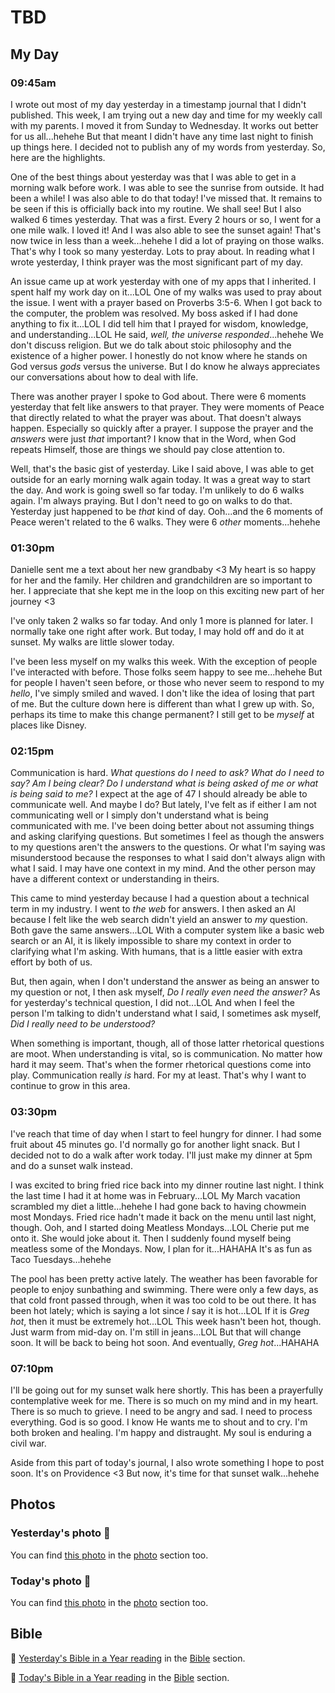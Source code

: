 # TBD

## My Day

### 09:45am

I wrote out most of my day yesterday in a timestamp journal that I didn't published. This week, I am trying out a new day and time for my weekly call with my parents. I moved it from Sunday to Wednesday. It works out better for us all...hehehe But that meant I didn't have any time last night to finish up things here. I decided not to publish any of my words from yesterday. So, here are the highlights.

One of the best things about yesterday was that I was able to get in a morning walk before work. I was able to see the sunrise from outside. It had been a while! I was also able to do that today! I've missed that. It remains to be seen if this is officially back into my routine. We shall see! But I also walked 6 times yesterday. That was a first. Every 2 hours or so, I went for a one mile walk. I loved it! And I was also able to see the sunset again! That's now twice in less than a week...hehehe I did a lot of praying on those walks. That's why I took so many yesterday. Lots to pray about. In reading what I wrote yesterday, I think prayer was the most significant part of my day.

An issue came up at work yesterday with one of my apps that I inherited. I spent half my work day on it...LOL One of my walks was used to pray about the issue. I went with a prayer based on Proverbs 3:5-6. When I got back to the computer, the problem was resolved. My boss asked if I had done anything to fix it...LOL I did tell him that I prayed for wisdom, knowledge, and understanding...LOL He said, *well, the universe responded*...hehehe We don't discuss religion. But we do talk about stoic philosophy and the existence of a higher power. I honestly do not know where he stands on God versus *gods* versus the universe. But I do know he always appreciates our conversations about how to deal with life.

There was another prayer I spoke to God about. There were 6 moments yesterday that felt like answers to that prayer. They were moments of Peace that directly related to what the prayer was about. That doesn't always happen. Especially so quickly after a prayer. I suppose the prayer and the *answers* were just *that* important? I know that in the Word, when God repeats Himself, those are things we should pay close attention to.

Well, that's the basic gist of yesterday. Like I said above, I was able to get outside for an early morning walk again today. It was a great way to start the day. And work is going swell so far today. I'm unlikely to do 6 walks again. I'm always praying. But I don't need to go on walks to do that. Yesterday just happened to be *that* kind of day. Ooh...and the 6 moments of Peace weren't related to the 6 walks. They were 6 *other* moments...hehehe

### 01:30pm

Danielle sent me a text about her new grandbaby <3 My heart is so happy for her and the family. Her children and grandchildren are so important to her. I appreciate that she kept me in the loop on this exciting new part of her journey <3

I've only taken 2 walks so far today. And only 1 more is planned for later. I normally take one right after work. But today, I may hold off and do it at sunset. My walks are little slower today.

I've been less myself on my walks this week. With the exception of people I've interacted with before. Those folks seem happy to see me...hehehe But for people I haven't seen before, or those who never seem to respond to my *hello*, I've simply smiled and waved. I don't like the idea of losing that part of me. But the culture down here is different than what I grew up with. So, perhaps its time to make this change permanent? I still get to be *myself* at places like Disney.

### 02:15pm

Communication is hard. *What questions do I need to ask? What do I need to say? Am I being clear? Do I understand what is being asked of me or what is being said to me?* I expect at the age of 47 I should already be able to communicate well. And maybe I do? But lately, I've felt as if either I am not communicating well or I simply don't understand what is being communicated with me. I've been doing better about not assuming things and asking clarifying questions. But sometimes I feel as though the answers to my questions aren't the answers to the questions. Or what I'm saying was misunderstood because the responses to what I said don't always align with what I said. I may have one context in my mind. And the other person may have a different context or understanding in theirs.

This came to mind yesterday because I had a question about a technical term in my industry. I went to *the web* for answers. I then asked an AI because I felt like the web search didn't yield an answer to *my* question. Both gave the same answers...LOL With a computer system like a basic web search or an AI, it is likely impossible to share my context in order to clarifying what I'm asking. With humans, that is a little easier with extra effort by both of us.

But, then again, when I don't understand the answer as being an answer to my question or not, I then ask myself, *Do I really even need the answer?* As for yesterday's technical question, I did not...LOL And when I feel the person I'm talking to didn't understand what I said, I sometimes ask myself, *Did I really need to be understood?*

When something is important, though, all of those latter rhetorical questions are moot. When understanding is vital, so is communication. No matter how hard it may seem. That's when the former rhetorical questions come into play. Communication really *is* hard. For my at least. That's why I want to continue to grow in this area.

### 03:30pm

I've reach that time of day when I start to feel hungry for dinner. I had some fruit about 45 minutes go. I'd normally go for another light snack. But I decided not to do a walk after work today. I'll just make my dinner at 5pm and do a sunset walk instead.

I was excited to bring fried rice back into my dinner routine last night. I think the last time I had it at home was in February...LOL My March vacation scrambled my diet a little...hehehe I had gone back to having chowmein most Mondays. Fried rice hadn't made it back on the menu until last night, though. Ooh, and I started doing Meatless Mondays...LOL Cherie put me onto it. She would joke about it. Then I suddenly found myself being meatless some of the Mondays. Now, I plan for it...HAHAHA It's as fun as Taco Tuesdays...hehehe

The pool has been pretty active lately. The weather has been favorable for people to enjoy sunbathing and swimming. There were only a few days, as that cold front passed through, when it was too cold to be out there. It has been hot lately; which is saying a lot since *I* say it is hot...LOL If it is *Greg hot*, then it must be extremely hot...LOL This week hasn't been hot, though. Just warm from mid-day on. I'm still in jeans...LOL But that will change soon. It will be back to being hot soon. And eventually, *Greg hot*...HAHAHA

### 07:10pm

I'll be going out for my sunset walk here shortly. This has been a prayerfully contemplative week for me. There is so much on my mind and in my heart. There is so much to grieve. I need to be angry and sad. I need to process everything. God is so good. I know He wants me to shout and to cry. I'm both broken and healing. I'm happy and distraught. My soul is enduring a civil war.

Aside from this part of today's journal, I also wrote something I hope to post soon. It's on Providence <3 But now, it's time for that sunset walk...hehehe



## Photos

### Yesterday's photo 📸

<!--@include: @/photos/photo-a-day/2025/04/08.md{3,}-->

You can find [this photo](/photos/photo-a-day/2025/04/08) in the [photo](/photos/) section too.

### Today's photo 📸

<!--@include: @/photos/photo-a-day/2025/04/08.md{3,}-->

You can find [this photo](/photos/photo-a-day/2025/04/08) in the [photo](/photos/) section too.

## Bible

📖 [Yesterday's Bible in a Year reading](/bible/plans/bible-in-a-year/04/08) in the [Bible](/bible/) section.

📖 [Today's Bible in a Year reading](/bible/plans/bible-in-a-year/04/08) in the [Bible](/bible/) section.